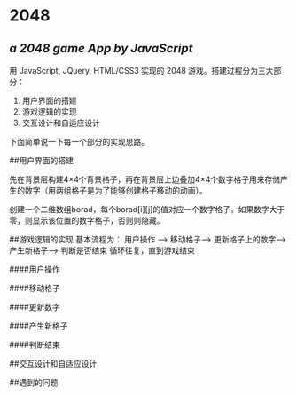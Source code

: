 2048
====
## *a 2048 game App by JavaScript*

用 JavaScript, JQuery, HTML/CSS3 实现的 2048 游戏。搭建过程分为三大部分：

1. 用户界面的搭建
2. 游戏逻辑的实现
3. 交互设计和自适应设计

下面简单说一下每一个部分的实现思路。

##用户界面的搭建

先在背景层构建4×4个背景格子，再在背景层上边叠加4×4个数字格子用来存储产生的数字（用两组格子是为了能够创建格子移动的动画）。

创建一个二维数组borad，每个borad[i][j]的值对应一个数字格子。如果数字大于零，则显示该位置的数字格子，否则则隐藏。

##游戏逻辑的实现
基本流程为：
用户操作 ——> 移动格子——> 更新格子上的数字——> 产生新格子——> 判断是否结束  循环往复，直到游戏结束

####用户操作

####移动格子

####更新数字

####产生新格子

####判断结束

##交互设计和自适应设计

##遇到的问题

